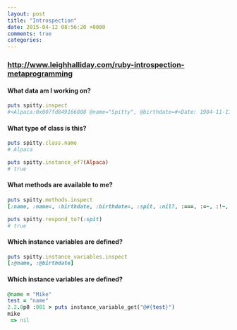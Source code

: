 ```yaml
---
layout: post
title: "Introspection"
date: 2015-04-12 08:56:20 +0000
comments: true
categories: 
---
```


### http://www.leighhalliday.com/ruby-introspection-metaprogramming

#### What data am I working on?
```ruby
puts spitty.inspect
#<Alpaca:0x007fd849166808 @name="Spitty", @birthdate=#<Date: 1984-11-11 ((2446016j,0s,0n),+0s,2299161j)>>
```


#### What type of class is this?
```ruby
puts spitty.class.name
# Alpaca

puts spitty.instance_of?(Alpaca)
# true
```

#### What methods are available to me?
```ruby
puts spitty.methods.inspect
[:name, :name=, :birthdate, :birthdate=, :spit, :nil?, :===, :=~, :!~, :eql?, :hash, :<=>, :class, :singleton_class, :clone, :dup, :taint, :tainted?, :untaint, :untrust, :untrusted?, :trust, :freeze, :frozen?, :to_s, :inspect, :methods, :singleton_methods, :protected_methods, :private_methods, :public_methods, :instance_variables, :instance_variable_get, :instance_variable_set, :instance_variable_defined?, :remove_instance_variable, :instance_of?, :kind_of?, :is_a?, :tap, :send, :public_send, :respond_to?, :extend, :display, :method, :public_method, :singleton_method, :define_singleton_method, :object_id, :to_enum, :enum_for, :==, :equal?, :!, :!=, :instance_eval, :instance_exec, :__send__, :__id__]

puts spitty.respond_to?(:spit)
# true
```

#### Which instance variables are defined?
```ruby
puts spitty.instance_variables.inspect
[:@name, :@birthdate]
```

#### Which instance variables are defined?
```ruby
@name = "Mike"
test = "name"
2.2.0p0 :001 > puts instance_variable_get("@#{test}")
mike
 => nil
```

